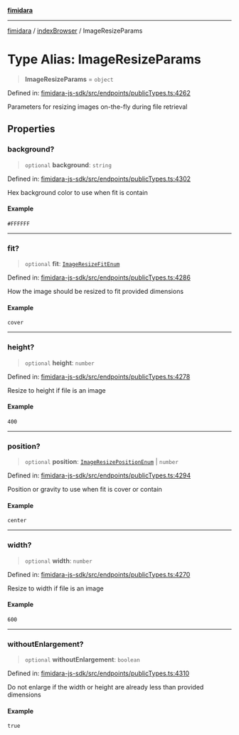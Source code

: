 [**fimidara**](../../README.md)

***

[fimidara](../../modules.md) / [indexBrowser](../README.md) / ImageResizeParams

# Type Alias: ImageResizeParams

> **ImageResizeParams** = `object`

Defined in: [fimidara-js-sdk/src/endpoints/publicTypes.ts:4262](https://github.com/softkave/fimidara/blob/feac071900ab8644442d355e5cb5db9df2f34600/fimidara-js-sdk/src/endpoints/publicTypes.ts#L4262)

Parameters for resizing images on-the-fly during file retrieval

## Properties

### background?

> `optional` **background**: `string`

Defined in: [fimidara-js-sdk/src/endpoints/publicTypes.ts:4302](https://github.com/softkave/fimidara/blob/feac071900ab8644442d355e5cb5db9df2f34600/fimidara-js-sdk/src/endpoints/publicTypes.ts#L4302)

Hex background color to use when fit is contain

#### Example

```
#FFFFFF
```

***

### fit?

> `optional` **fit**: [`ImageResizeFitEnum`](ImageResizeFitEnum.md)

Defined in: [fimidara-js-sdk/src/endpoints/publicTypes.ts:4286](https://github.com/softkave/fimidara/blob/feac071900ab8644442d355e5cb5db9df2f34600/fimidara-js-sdk/src/endpoints/publicTypes.ts#L4286)

How the image should be resized to fit provided dimensions

#### Example

```
cover
```

***

### height?

> `optional` **height**: `number`

Defined in: [fimidara-js-sdk/src/endpoints/publicTypes.ts:4278](https://github.com/softkave/fimidara/blob/feac071900ab8644442d355e5cb5db9df2f34600/fimidara-js-sdk/src/endpoints/publicTypes.ts#L4278)

Resize to height if file is an image

#### Example

```
400
```

***

### position?

> `optional` **position**: [`ImageResizePositionEnum`](ImageResizePositionEnum.md) \| `number`

Defined in: [fimidara-js-sdk/src/endpoints/publicTypes.ts:4294](https://github.com/softkave/fimidara/blob/feac071900ab8644442d355e5cb5db9df2f34600/fimidara-js-sdk/src/endpoints/publicTypes.ts#L4294)

Position or gravity to use when fit is cover or contain

#### Example

```
center
```

***

### width?

> `optional` **width**: `number`

Defined in: [fimidara-js-sdk/src/endpoints/publicTypes.ts:4270](https://github.com/softkave/fimidara/blob/feac071900ab8644442d355e5cb5db9df2f34600/fimidara-js-sdk/src/endpoints/publicTypes.ts#L4270)

Resize to width if file is an image

#### Example

```
600
```

***

### withoutEnlargement?

> `optional` **withoutEnlargement**: `boolean`

Defined in: [fimidara-js-sdk/src/endpoints/publicTypes.ts:4310](https://github.com/softkave/fimidara/blob/feac071900ab8644442d355e5cb5db9df2f34600/fimidara-js-sdk/src/endpoints/publicTypes.ts#L4310)

Do not enlarge if the width or height are already less than provided dimensions

#### Example

```
true
```
